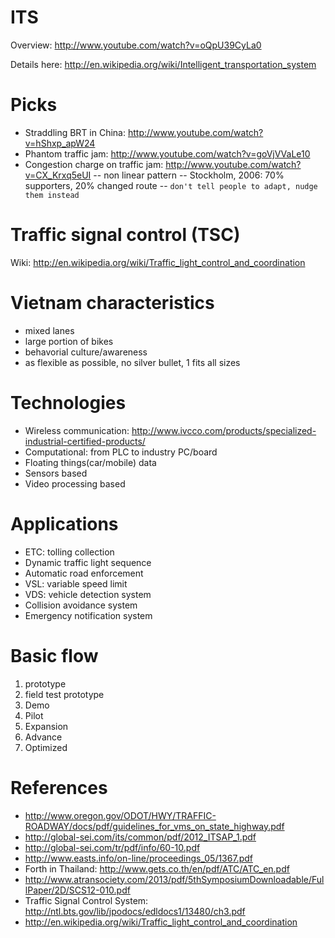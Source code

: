 ITS
===
Overview: http://www.youtube.com/watch?v=oQpU39CyLa0

Details here: http://en.wikipedia.org/wiki/Intelligent_transportation_system

# Picks

* Straddling BRT in China: http://www.youtube.com/watch?v=hShxp_apW24
* Phantom traffic jam: http://www.youtube.com/watch?v=goVjVVaLe10
* Congestion charge on traffic jam: http://www.youtube.com/watch?v=CX_Krxq5eUI
-- non linear pattern
-- Stockholm, 2006: 70% supporters, 20% changed route
-- `don't tell people to adapt, nudge them instead`

# Traffic signal control (TSC)

Wiki: http://en.wikipedia.org/wiki/Traffic_light_control_and_coordination

# Vietnam characteristics

* mixed lanes
* large portion of bikes
* behavorial culture/awareness
* as flexible as possible, no silver bullet, 1 fits all sizes


# Technologies

* Wireless communication: http://www.ivcco.com/products/specialized-industrial-certified-products/
* Computational: from PLC to industry PC/board
* Floating things(car/mobile) data
* Sensors based
* Video processing based

# Applications

* ETC: tolling collection
* Dynamic traffic light sequence
* Automatic road enforcement
* VSL: variable speed limit
* VDS: vehicle detection system
* Collision avoidance system
* Emergency notification system

# Basic flow
1. prototype
2. field test prototype
3. Demo
4. Pilot
5. Expansion
6. Advance
7. Optimized

# References
* http://www.oregon.gov/ODOT/HWY/TRAFFIC-ROADWAY/docs/pdf/guidelines_for_vms_on_state_highway.pdf
* http://global-sei.com/its/common/pdf/2012_ITSAP_1.pdf
* http://global-sei.com/tr/pdf/info/60-10.pdf
* http://www.easts.info/on-line/proceedings_05/1367.pdf
* Forth in Thailand: http://www.gets.co.th/en/pdf/ATC/ATC_en.pdf
* http://www.atransociety.com/2013/pdf/5thSymposiumDownloadable/FullPaper/2D/SCS12-010.pdf
* Traffic Signal Control System: http://ntl.bts.gov/lib/jpodocs/edldocs1/13480/ch3.pdf
* http://en.wikipedia.org/wiki/Traffic_light_control_and_coordination
